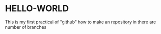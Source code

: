 # HELLO-WORLD
This is my first practical of "github" how to make an repository in there are number of branches

